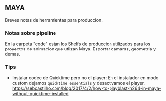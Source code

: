 ## MAYA    

Breves notas de herramientas para produccion.    

### Notas sobre pipeline   

En la carpeta "code" estan los Shelfs de produccion utilizados para los proyectos de animacion que utlizan Maya. Esportar camaras, geometria y demas.

### Tips

- Instalar codec de Quicktime pero no el player: En el  instalador en modo custom dejamos `quicktime essentials` y desactivamos el player. https://sebcastilho.com/blog/2017/4/2/how-to-playblast-h264-in-maya-without-quicktime-installed 
